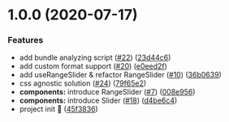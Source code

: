 # 1.0.0 (2020-07-17)


### Features

* add bundle analyzing script ([#22](https://github.com/strvcom/react-sliders/issues/22)) ([23d44c6](https://github.com/strvcom/react-sliders/commit/23d44c6f96b11f27133271e78f7aa446009c7820))
* add custom format support ([#20](https://github.com/strvcom/react-sliders/issues/20)) ([e0eed2f](https://github.com/strvcom/react-sliders/commit/e0eed2fca200aaec38c38d6df8c64b17a8a843de))
* add useRangeSlider & refactor RangeSlider ([#10](https://github.com/strvcom/react-sliders/issues/10)) ([36b0639](https://github.com/strvcom/react-sliders/commit/36b063901191b4bfb8fad6a4459af19e7a326810))
* css agnostic solution ([#24](https://github.com/strvcom/react-sliders/issues/24)) ([79f65e2](https://github.com/strvcom/react-sliders/commit/79f65e203337d4a349ce4c66963c9950db533832))
* **components:** introduce RangeSlider ([#7](https://github.com/strvcom/react-sliders/issues/7)) ([008e956](https://github.com/strvcom/react-sliders/commit/008e9561890004ce731f79fb0c1f6d1c38a5edc3))
* **components:** introduce Slider ([#18](https://github.com/strvcom/react-sliders/issues/18)) ([d4be6c4](https://github.com/strvcom/react-sliders/commit/d4be6c4b7b2b1714339d7d847ce57a1ce2515249))
* project init 🌱 ([45f3836](https://github.com/strvcom/react-sliders/commit/45f3836a8e9eaf6da3805adfaedf29c9f2325812))
